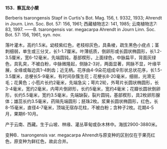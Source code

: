 **153．察瓦龙小檗**

Berberis tsarongensis Stapf in Curtis's Bot. Mag. 156, t. 9332, 1933; Ahrendt in Journ. Linn. Soc. Bot. 57: 156, 1961; 西藏植物志2: 141, 1985; 云南植物志7: 83, 1997. ——B. tsarongensis var. megacarpa Ahrendt in Journ Linn. Soc. Bot. 57: 156, 1961, syn. nov.

落叶灌木，高约1.5米。幼枝紫红色，老枝棕灰色，具条棱，疏生黑色小疣点；茎刺细弱，单生或三分叉，长1-1.7厘米。叶薄纸质，倒卵形或长圆状椭圆形，长1.2-3.5厘米，宽6-12毫米，先端圆钝，基部楔形，上面绿色，中脉扁平，背面灰绿色，具乳突，不被白粉，中脉微隆起，侧脉2-3对，两面显著，网脉不显，叶缘平展，全缘或每边具1-4刺齿；近无柄。花序由4-9朵花组成伞形状总状花序，长1.5-3.5厘米，总梗长5-9毫米，有时间杂簇生花；花梗长8-20毫米，细弱，光滑无毛；花黄色；小苞片长约2毫米，先端急尖；萼片2轮，外萼片长圆状椭圆形，长3-4毫米，宽约2毫米，内萼片倒卵形，长约5毫米，宽约4毫米；花瓣长圆状倒卵形，长约5.5毫米，宽约3.5毫米，先端缺裂，裂片圆钝，基部楔形，具2枚卵形腺体；雄蕊长约3.5毫米，药隔先端圆形；胚珠2枚。浆果长圆状椭圆形，红色，长8-15毫米，直径4-7毫米，顶端无宿存花柱，不被白粉；含种子2枚。花期4-5月，果期6-10月。

产于云南、西藏。生于山坡、林缘、灌丛草甸或杂木林中。海拔2900-3880米。

变种B．tsarongensis var. megacarpa Ahrendt与原变种的区别仅在于果亮红色，原变种为鲜红色，故此合并。
